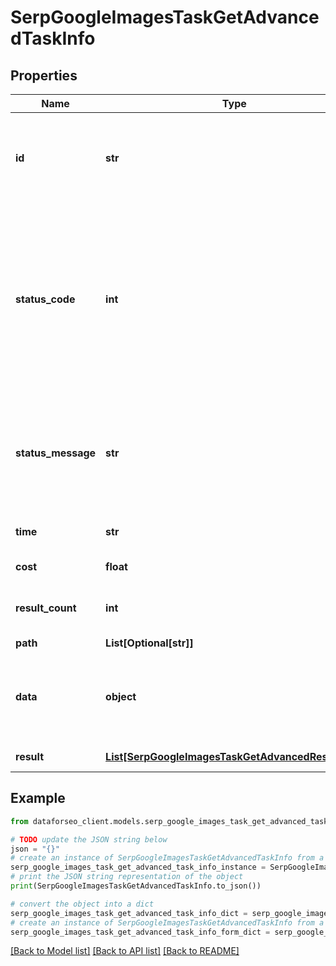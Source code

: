 # SerpGoogleImagesTaskGetAdvancedTaskInfo


## Properties

Name | Type | Description | Notes
------------ | ------------- | ------------- | -------------
**id** | **str** | task identifier unique task identifier in our system in the UUID format | [optional] 
**status_code** | **int** | status code of the task generated by DataForSEO, can be within the following range: 10000-60000 you can find the full list of the response codes here | [optional] 
**status_message** | **str** | informational message of the task you can find the full list of general informational messages here | [optional] 
**time** | **str** | execution time, seconds | [optional] 
**cost** | **float** | total tasks cost, USD | [optional] 
**result_count** | **int** | number of elements in the result array | [optional] 
**path** | **List[Optional[str]]** | URL path | [optional] 
**data** | **object** | contains the same parameters that you specified in the POST request | [optional] 
**result** | [**List[SerpGoogleImagesTaskGetAdvancedResultInfo]**](SerpGoogleImagesTaskGetAdvancedResultInfo.md) | array of results | [optional] 

## Example

```python
from dataforseo_client.models.serp_google_images_task_get_advanced_task_info import SerpGoogleImagesTaskGetAdvancedTaskInfo

# TODO update the JSON string below
json = "{}"
# create an instance of SerpGoogleImagesTaskGetAdvancedTaskInfo from a JSON string
serp_google_images_task_get_advanced_task_info_instance = SerpGoogleImagesTaskGetAdvancedTaskInfo.from_json(json)
# print the JSON string representation of the object
print(SerpGoogleImagesTaskGetAdvancedTaskInfo.to_json())

# convert the object into a dict
serp_google_images_task_get_advanced_task_info_dict = serp_google_images_task_get_advanced_task_info_instance.to_dict()
# create an instance of SerpGoogleImagesTaskGetAdvancedTaskInfo from a dict
serp_google_images_task_get_advanced_task_info_form_dict = serp_google_images_task_get_advanced_task_info.from_dict(serp_google_images_task_get_advanced_task_info_dict)
```
[[Back to Model list]](../README.md#documentation-for-models) [[Back to API list]](../README.md#documentation-for-api-endpoints) [[Back to README]](../README.md)


